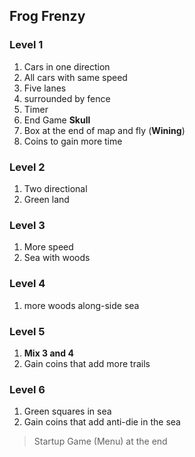 ## Frog Frenzy
### Level 1
1. Cars in one direction
2. All cars with same speed
3. Five lanes
4. surrounded by fence
5. Timer
6. End Game **Skull**
7. Box at the end of map and fly (**Wining**)
8. Coins to gain more time
### Level 2
1. Two directional
2. Green land
### Level 3
1. More speed
2. Sea with woods
### Level 4
1. more woods along-side sea
### Level 5
1. **Mix 3 and 4**
2.  Gain coins that add more trails
### Level 6
1. Green squares in sea
2. Gain coins that add anti-die in the sea

> Startup Game (Menu) at the end